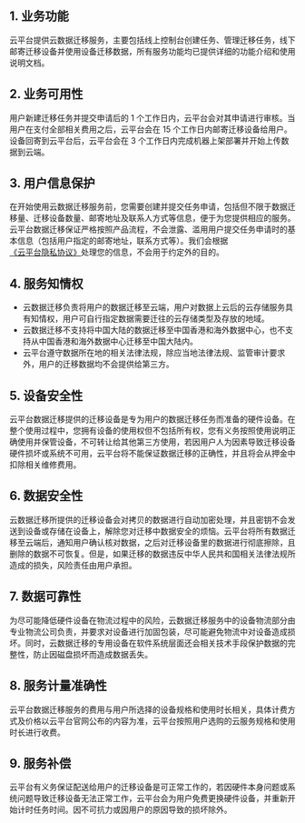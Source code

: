 ## 1. 业务功能
云平台提供云数据迁移服务，主要包括线上控制台创建任务、管理迁移任务，线下邮寄迁移设备并使用设备迁移数据，所有服务功能均已提供详细的功能介绍和使用说明文档。

## 2. 业务可用性
用户新建迁移任务并提交申请后的 1 个工作日内，云平台会对其申请进行审核。当用户在支付全部相关费用之后，云平台会在 15 个工作日内邮寄迁移设备给用户。设备回寄到云平台后，云平台会在 3 个工作日内完成机器上架部署并开始上传数据到云端。

## 3. 用户信息保护
在开始使用云数据迁移服务前，您需要创建并提交任务申请，包括但不限于数据迁移量、迁移设备数量、邮寄地址及联系人方式等信息，便于为您提供相应的服务。云平台数据迁移保证严格按照产品流程，不会泄露、滥用用户提交任务申请时的基本信息（包括用户指定的邮寄地址，联系方式等）。我们会根据[《云平台隐私协议》](/document/product/301/11470)处理您的信息，不会用于约定外的目的。

## 4. 服务知情权
- 云数据迁移负责将用户的数据迁移至云端，用户对数据上云后的云存储服务具有知情权，用户可自行指定数据需要迁往的云存储类型及存放的地域。
- 云数据迁移不支持将中国大陆的数据迁移至中国香港和海外数据中心，也不支持从中国香港和海外数据中心迁移至中国大陆内。
- 云平台遵守数据所在地的相关法律法规，除应当地法律法规、监管审计要求外，用户的迁移数据均不会提供给第三方。

## 5. 设备安全性
云平台数据迁移提供的迁移设备是专为用户的数据迁移任务而准备的硬件设备。在整个使用过程中，您拥有设备的使用权但不包括所有权，您有义务按照使用说明正确使用并保管设备，不可转让给其他第三方使用，若因用户人为因素导致迁移设备硬件损坏或系统不可用，云平台将不能保证数据迁移的正确性，并且将会从押金中扣除相关维修费用。

## 6. 数据安全性
云数据迁移所提供的迁移设备会对拷贝的数据进行自动加密处理，并且密钥不会发送到设备或存储在设备上，解除您对迁移中数据安全的烦恼。云平台将所有数据迁移至云端后，通知用户确认核对数据，之后对迁移设备里的数据进行彻底擦除，且删除的数据不可恢复。但是，如果迁移的数据违反中华人民共和国相关法律法规所造成的损失，风险责任由用户承担。

## 7. 数据可靠性
为尽可能降低硬件设备在物流过程中的风险，云数据迁移服务中的设备物流部分由专业物流公司负责，并要求对设备进行加固包装，尽可能避免物流中对设备造成损坏。同时，云数据迁移的专用设备在软件系统层面还会相关技术手段保护数据的完整性，防止因磁盘损坏而造成数据丢失。

## 8. 服务计量准确性
云平台数据迁移服务的费用与用户所选择的设备规格和使用时长相关，具体计费方式及价格以云平台官网公布的内容为准，云平台按照用户选购的云服务规格和使用时长进行收费。

## 9. 服务补偿
云平台有义务保证配送给用户的迁移设备是可正常工作的，若因硬件本身问题或系统问题导致迁移设备无法正常工作，云平台会为用户免费更换硬件设备，并重新开始计时任务时间。因不可抗力或因用户的原因导致的损坏除外。
